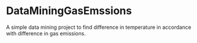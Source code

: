 # DataMiningGasEmssions
A simple data mining project to find difference in temperature in accordance with difference in gas emissions.
